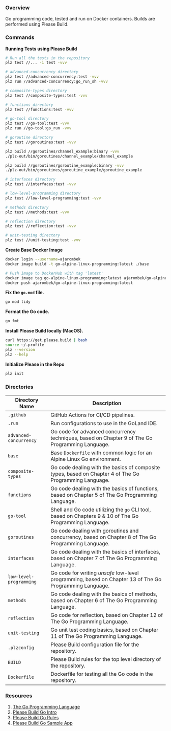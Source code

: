 ### Overview

Go programming code, tested and run on Docker containers.  Builds are performed using Please Build.

### Commands

**Running Tests using Please Build**

```bash
# Run all the tests in the repository
plz test //... -i test -vvv

# advanced-concurrency directory
plz test //advanced-concurrency:test -vvv
plz run //advanced-concurrency:go_run_sh -vvv

# composite-types directory
plz test //composite-types:test -vvv

# functions directory
plz test //functions:test -vvv

# go-tool directory
plz test //go-tool:test -vvv
plz run //go-tool:go_run -vvv

# goroutine directory
plz test //goroutines:test -vvv

plz build //goroutines/channel_example:binary -vvv
./plz-out/bin/goroutines/channel_example/channel_example

plz build //goroutines/goroutine_example:binary -vvv
./plz-out/bin/goroutines/goroutine_example/goroutine_example

# interfaces directory
plz test //interfaces:test -vvv

# low-level-programming directory
plz test //low-level-programming:test -vvv

# methods directory
plz test //methods:test -vvv

# reflection directory
plz test //reflection:test -vvv

# unit-testing directory
plz test //unit-testing:test -vvv
```

**Create Base Docker Image**

```bash
docker login --username=ajarombek
docker image build -t go-alpine-linux-programming:latest ./base

# Push image to DockerHub with tag 'latest'
docker image tag go-alpine-linux-programming:latest ajarombek/go-alpine-linux-programming:latest
docker push ajarombek/go-alpine-linux-programming:latest
```

**Fix the `go.mod` file.**

```bash
go mod tidy
```

**Format the Go code.**

```bash
go fmt
```

**Install Please Build locally (MacOS).**

```bash
curl https://get.please.build | bash
source ~/.profile
plz --version
plz --help
```

**Initialize Please in the Repo**

```bash
plz init
```

### Directories

| Directory Name          | Description                                                                                             |
|-------------------------|---------------------------------------------------------------------------------------------------------|
| `.github`               | GitHub Actions for CI/CD pipelines.                                                                     |
| `.run`                  | Run configurations to use in the GoLand IDE.                                                            |
| `advanced-concurrency`  | Go code for advanced concurrency techniques, based on Chapter 9 of The Go Programming Language.         |
| `base`                  | Base `Dockerfile` with common logic for an Alpine Linux Go environment.                                 |
| `composite-types`       | Go code dealing with the basics of composite types, based on Chapter 4 of The Go Programming Language.  |
| `functions`             | Go code dealing with the basics of functions, based on Chapter 5 of The Go Programming Language.        |
| `go-tool`               | Shell and Go code utilizing the `go` CLI tool, based on Chapters 9 & 10 of The Go Programming Language. |
| `goroutines`            | Go code dealing with goroutines and concurrency, based on Chapter 8 of The Go Programming Language.     |
| `interfaces`            | Go code dealing with the basics of interfaces, based on Chapter 7 of The Go Programming Language.       |
| `low-level-programming` | Go code for writing *unsafe* low-level programming, based on Chapter 13 of The Go Programming Language. |
| `methods`               | Go code dealing with the basics of methods, based on Chapter 6 of The Go Programming Language.          |
| `reflection`            | Go code for reflection, based on Chapter 12 of The Go Programming Language.                             |
| `unit-testing`          | Go unit test coding basics, based on Chapter 11 of The Go Programming Language.                         |
| `.plzconfig`            | Please Build configuration file for the repository.                                                     |
| `BUILD`                 | Please Build rules for the top level directory of the repository.                                       |
| `Dockerfile`            | Dockerfile for testing all the Go code in the repository.                                               |

### Resources

1. [The Go Programming Language](https://www.gopl.io/)
2. [Please Build Go Intro](https://please.build/codelabs/go_intro/#0)
3. [Please Build Go Rules](https://please.build/lexicon.html#go)
4. [Please Build Go Sample App](https://github.com/thought-machine/please-codelabs/tree/main/getting_started_go)
